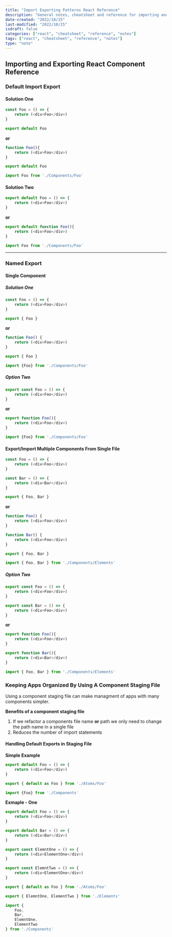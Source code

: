 ```yaml
---
title: "Import Exporting Patterns React Reference"
description: "General notes, cheatsheet and reference for importing and exporting components in Reactjs"
date-created: "2022/10/25"
last-modified: "2022/10/25"
isdraft: false
categories: ["react", "cheatsheet", "reference", "notes"]
tags: ["react", "cheatsheet", "reference", "notes"]
type: "note"
---
```


## Importing and Exporting React Component Reference

### Default Import Export

#### Solution One

```js:title=Components/Foo.js
const Foo = () => {
    return (<div>Foo</div>)
}

export default Foo
```

**or**

```js:title=Components/Foo.js
function Foo(){
    return (<div>Foo</div>)
}

export default Foo
```

```js:title=App.js
import Foo from './Components/Foo'
```

#### Solution Two

```js:title=Components/Foo.js
export default Foo = () => {
    return (<div>Foo</div>)
}
```

**or**

```js:title=Components/Foo.js
export default function Foo(){
    return (<div>Foo</div>)
}
```

```js:title=App.js
import Foo from './Components/Foo'
```

---

### Named Export

#### Single Component

##### Solution One

```js:title=Components/Foo.js
const Foo = () => {
    return (<div>Foo</div>)
}

export { Foo }
```

**or**

```js:title=Components/Foo.js
function Foo() {
    return (<div>Foo</div>)
}

export { Foo }
```

```js:title=App.js
import {Foo} from './Components/Foo'
```

##### Option Two

```js:title=Components/Foo.js
export const Foo = () => {
    return (<div>Foo</div>)
}
```

**or**

```js:title=Components/Foo.js
export function Foo(){
    return (<div>Foo</div>)
}
```

```js:title=App.js
import {Foo} from './Components/Foo'
```

#### Export/Import Multiple Components From Single File

```js:title=Components/Elements.js
const Foo = () => {
    return (<div>Foo</div>)
}

const Bar = () => {
    return (<div>Bar</div>)
}

export { Foo, Bar }
```

**or**

```js:title=Components/Elements.js
function Foo() {
    return (<div>Foo</div>)
}

function Bar() {
    return (<div>Foo</div>)
}

export { Foo, Bar }
```

```js:title=App.js
import { Foo, Bar } from './Components/Elements'
```

##### Option Two

```js:title=Components/Elements.js
export const Foo = () => {
    return (<div>Foo</div>)
}

export const Bar = () => {
    return (<div>Foo</div>)
}
```

**or**

```js:title=Components/Foo.js
export function Foo(){
    return (<div>Foo</div>)
}

export function Bar(){
    return (<div>Bar</div>)
}
```

```js:title=App.js
import { Foo, Bar } from './Components/Elements'
```

### Keeping Apps Organized By Using A Component Staging File

Using a component staging file can make managment of apps with many components simpler.

**Benefits of a component staging file**

1. If we refactor a components file name **or** path we only need to change the path name in a single file
2. Reduces the number of import statements

#### Handling Default Exports in Staging File

**Simple Example**

```js:title=Components/Atoms/Foo.js
export default Foo = () => {
    return (<div>Foo</div>)
}
```

```js:title=Components/index.js
export { default as Foo } from './Atoms/Foo'
```

```js:title=App.js
import {Foo} from './Components'
```

**Exmaple - One**

```js:title=Components/Atoms/Foo.js
export default Foo = () => {
    return (<div>Foo</div>)
}
```

```js:title=Components/Atoms/Bar.js
export default Bar = () => {
    return (<div>Bar</div>)
}
```

```js:title=Components/Atoms/Elements.js
export const ElemntOne = () => {
    return (<div>ElementOne</div>)
}

export const ElemntTwo = () => {
    return (<div>ElementOne</div>)
}

```

```js:title=Components/index.js
export { default as Foo } from './Atoms/Foo'

export { ElemntOne, ElementTwo } from './Elements'
```

```js:title=App.js
import {
    Foo,
    Bar,
    ElemntOne,
    ElementTwo
} from './Components'
```
